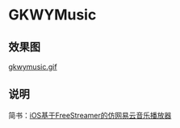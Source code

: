 # GKWYMusic

## 效果图
[gkwymusic.gif](https://github.com/QuintGao/GKWYMusic/blob/master/gkwymusic.gif)

## 说明
简书：[iOS基于FreeStreamer的仿网易云音乐播放器](https://www.jianshu.com/p/9ce8fe684924)


